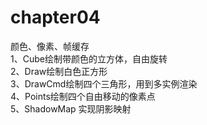 # chapter04
颜色、像素、帧缓存<br/>
1、Cube绘制带颜色的立方体，自由旋转<br/>
2、Draw绘制白色正方形<br/>
3、DrawCmd绘制四个三角形，用到多实例渲染<br/>
4、Points绘制四个自由移动的像素点<br/>
5、ShadowMap 实现阴影映射<br/>
